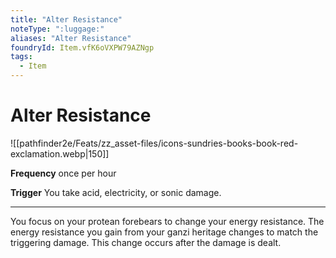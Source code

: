 ```yaml
---
title: "Alter Resistance"
noteType: ":luggage:"
aliases: "Alter Resistance"
foundryId: Item.vfK6oVXPW79AZNgp
tags:
  - Item
---
```


# Alter Resistance
![[pathfinder2e/Feats/zz_asset-files/icons-sundries-books-book-red-exclamation.webp|150]]

**Frequency** once per hour

**Trigger** You take acid, electricity, or sonic damage.

* * *

You focus on your protean forebears to change your energy resistance. The energy resistance you gain from your ganzi heritage changes to match the triggering damage. This change occurs after the damage is dealt.

